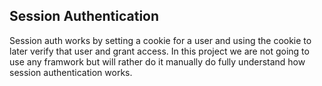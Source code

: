 ## Session Authentication
Session auth works by setting a cookie for a user and using the cookie to later
verify that user and grant access. In this project we are not going to use any framwork
but will rather do it manually do fully understand how session authentication works.